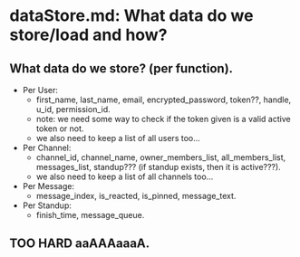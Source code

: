 # dataStore.md: What data do we store/load and how?

## What data do we store? (per function).

- Per User:
    - first_name, last_name, email, encrypted_password, token??, handle, u_id, permission_id.
    - note: we need some way to check if the token given is a valid active token or not.
    - we also need to keep a list of all users too...
- Per Channel:
    - channel_id, channel_name, owner_members_list, all_members_list, messages_list, standup??? (if standup exists, then it is active???).
    - we also need to keep a list of all channels too...
- Per Message:
    - message_index, is_reacted, is_pinned, message_text.
- Per Standup:
    - finish_time, message_queue.

## TOO HARD aaAAAaaaA.

